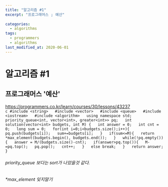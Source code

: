 ```yaml
---
title: "알고리즘 #1"  
excerpt: "프로그래머스 ; 예산"  
  
categories:  
  - algorithms  
tags:  
  - programmers  
  - algorithms  
last_modified_at: 2020-06-01  
---  
```

# 알고리즘 #1  
## 프로그래머스 '예산'   
<https://programmers.co.kr/learn/courses/30/lessons/43237>  
        ``` c
        #include <string>  
        #include <vector>  
        #include <queue>  
        #include <iostream>  
        #include <algorithm>  
        using namespace std;  
        priority_queue<int, vector<int>, greater<int>> pq;  
        int solution(vector<int> budgets, int M) {  
            int answer = 0;  
            int cnt = 0;  
            long sum = 0;  
            for(int i=0;i<budgets.size();i++){  
                pq.push(budgets[i]);  
                sum+=budgets[i];  
            }  
            if(sum<=M){  
                return *max_element(budgets.begin(), budgets.end());  
        }  
            while(!pq.empty()){  
                answer = M/(budgets.size()-cnt);  
                if(answer>pq.top()){  
                    M-=pq.top();  
                    pq.pop();  
                    cnt++;  
                }  
                else break;  
            }  
            return answer;  
        }  
        ```
###### priority_queue 보다는 sort가 나았을것 같다.  
###### *max_element 잊지말기
